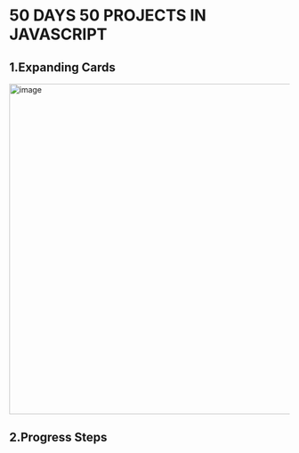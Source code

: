 # 50 DAYS 50 PROJECTS IN JAVASCRIPT

<h2>1.Expanding Cards</h2>
<img width="594" alt="image" src="https://user-images.githubusercontent.com/106760807/224527822-0f4a7167-f171-4430-a033-e6d0346ef3f1.png">
<h2>2.Progress Steps</h2>
